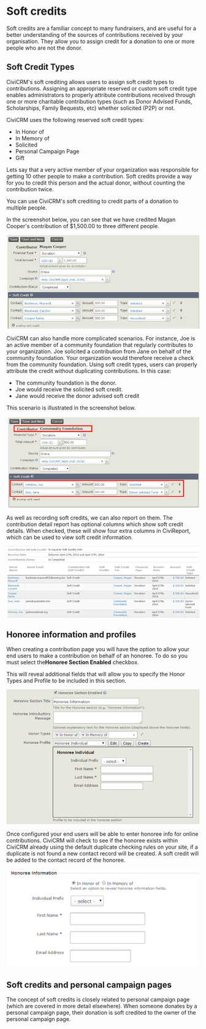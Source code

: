 Soft credits
============

Soft credits are a familiar concept to many fundraisers, and are useful
for a better understanding of the sources of contributions received by
your organisation. They allow you to assign credit for a donation to
one or more people who are not the donor.

Soft Credit Types
-----------------

CiviCRM's soft crediting allows users to assign soft credit types to
contributions. Assigning an appropriate reserved or custom soft credit
type enables administrators to properly attribute contributions received
through one or more charitable contribution types (such as Donor Advised
Funds, Scholarships, Family Bequests, etc) whether solicited (P2P) or
not.

CiviCRM uses the following reserved soft credit types:

-   In Honor of
-   In Memory of
-   Solicited
-   Personal Campaign Page
-   Gift

Lets say that a very active member of your organization was responsible
for getting 10 other people to make a contribution. Soft credits
provide a way for you to credit this person and the actual donor,
without counting the contribution twice.

You can use CiviCRM's soft crediting to credit parts of a donation to
multiple people.

In the screenshot below, you can see that we have credited Magan
Cooper's contribution of $1,500.00 to three different people.

![](../img/soft-credit-donation-1.png)

CiviCRM can also handle more complicated scenarios. For instance, Joe is
an active member of a community foundation that regularly contributes to
your organization. Joe solicited a contribution from Jane on behalf of
the community foundation. Your organization would therefore receive a
check from the community foundation. Using soft credit types, users can
properly attribute the credit without duplicating contributions. In this
case:

-   The community foundation is the donor.
-   Joe would receive the solicited soft credit.
-   Jane would receive the donor advised soft credit

This scenario is illustrated in the screenshot below.

![](../img/soft-credit-donation-2.png)

As well as recording soft credits, we can also report on them. The
contribution detail report has optional columns which show soft credit
details. When checked, these will show four extra columns in CiviReport, which
can be used to view soft credit information.

![](../img/z_sprint14_contributions_soft_credit.PNG)



Honoree information and profiles
---------------------------------

When creating a contribution page you will have the option to allow your
end users to make a contribution on behalf of an honoree. To do so you
must select the**Honoree Section Enabled** checkbox.

This will reveal additional fields that will allow you to specify the
Honor Types and Profile to be included in this section.

![](../img/z-sprint14_honoree_section.PNG)

Once configured your end users will be able to enter honoree info for
online contributions. CiviCRM will check to see if the honoree exists
within CiviCRM already using the default duplicate checking rules on
your site, if a duplicate is not found a new contact record will be
created. A soft credit will be added to the contact record of the
honoree.

![](../img/soft-credit-honoree-info.png)

Soft credits and personal campaign pages
----------------------------------------

The concept of soft credits is closely related to personal campaign page
(which are covered in more detail elsewhere). When someone donates by a
personal campaign page, their donation is soft credited to the owner of
the personal campaign page. 

